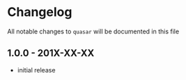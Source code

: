 # Changelog

All notable changes to `quasar` will be documented in this file

## 1.0.0 - 201X-XX-XX

- initial release
